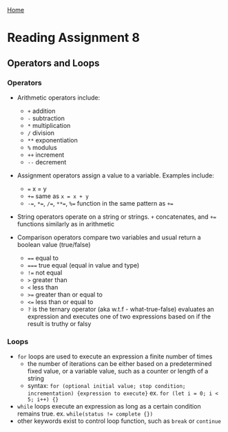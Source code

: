 [Home](../README.md)

# Reading Assignment 8

## Operators and Loops

### Operators

- Arithmetic operators include:
    - `+` addition
    - `-` subtraction
    - `*` multiplication
    - `/` division
    - `**` exponentiation
    - `%` modulus
    - `++` increment
    - `--` decrement

- Assignment operators assign a value to a variable. Examples include:
    - `=` x = y
    - `+=` same as `x = x + y`
    - `-=`, `*=`, `/=`, `**=`, `%=` function in the same pattern as `+=`

- String operators operate on a string or strings. `+` concatenates, and `+=` functions similarly as in arithmetic

- Comparison operators compare two variables and usual return a boolean value (true/false)
    - `==` equal to
    - `===` true equal (equal in value and type)
    - `!=` not equal
    - `>` greater than
    - `<` less than
    - `>=` greater than or equal to
    - `<=` less than or equal to
    - `?` is the ternary operator (aka w.t.f - what-true-false) evaluates an expression and executes one of two expressions based on if the result is truthy or falsy

### Loops

- `for` loops are used to execute an expression a finite number of times
    - the number of iterations can be either based on a predetermined fixed value, or a variable value, such as a counter or length of a string
    - syntax: `for (optional initial value; stop condition; incrementation) {expression to execute}` ex. `for (let i = 0; i < 5; i++) {}`
- `while` loops execute an expression as long as a certain condition remains true. ex. `while(status != complete {})`
- other keywords exist to control loop function, such as `break` or `continue`
